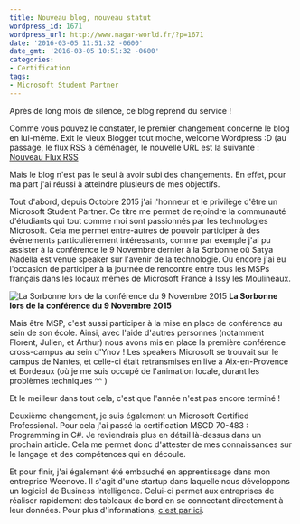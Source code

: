 ```yaml
---
title: Nouveau blog, nouveau statut
wordpress_id: 1671
wordpress_url: http://www.nagar-world.fr/?p=1671
date: '2016-03-05 11:51:32 -0600'
date_gmt: '2016-03-05 10:51:32 -0600'
categories:
- Certification
tags:
- Microsoft Student Partner
---
```


Après de long mois de silence, ce blog reprend du service !

Comme vous pouvez le constater, le premier changement concerne le blog en lui-même. Exit le vieux Blogger tout moche, welcome Wordpress :D (au passage, le flux RSS à déménager, le nouvelle URL est la suivante : [Nouveau Flux RSS](http://www.nagar-world.fr/feed/)

Mais le blog n'est pas le seul à avoir subi des changements. En effet, pour ma part j'ai réussi à atteindre plusieurs de mes objectifs.

<!--more-->

Tout d'abord, depuis Octobre 2015 j'ai l'honneur et le privilège d'être un Microsoft Student Partner. Ce titre me permet de rejoindre la communauté d'étudiants qui tout comme moi sont passionnés par les technologies Microsoft. Cela me permet entre-autres de pouvoir participer à des évènements particulièrement intéressants, comme par exemple j'ai pu assister à la conférence le 9 Novembre dernier à la Sorbonne où Satya Nadella est venue speaker sur l'avenir de la technologie. Ou encore j'ai eu l'occasion de participer à la journée de rencontre entre tous les MSPs français dans les locaux mêmes de Microsoft France à Issy les Moulineaux.

![La Sorbonne lors de la conférence du 9 Novembre 2015](/assets/images/uploads/2016/02/WP_20151109_15_01_56_Panorama.jpg)
**La Sorbonne lors de la conférence du 9 Novembre 2015**

Mais être MSP, c'est aussi participer à la mise en place de conférence au sein de son école. Ainsi, avec l'aide d'autres personnes (notamment Florent, Julien, et Arthur) nous avons mis en place la première conférence cross-campus au sein d'Ynov ! Les speakers Microsoft se trouvait sur le campus de Nantes, et celle-ci était retransmises en live à Aix-en-Provence et Bordeaux (où je me suis occupé de l'animation locale, durant les problèmes techniques ^^ )

Et le meilleur dans tout cela, c'est que l'année n'est pas encore terminé !

Deuxième changement, je suis également un Microsoft Certified Professional. Pour cela j'ai passé la certification MSCD 70-483 : Programming in C#. Je reviendrais plus en détail là-dessus dans un prochain article. Cela me permet donc d'attester de mes connaissances sur le langage et des compétences qui en découle.

Et pour finir, j'ai également été embauché en apprentissage dans mon entreprise Weenove. Il s'agit d'une startup dans laquelle nous développons un logiciel de Business Intelligence. Celui-ci permet aux entreprises de réaliser rapidement des tableaux de bord en se connectant directement à leur données. Pour plus d'informations, [c'est par ici](http://www.weenove.fr/biwee).
